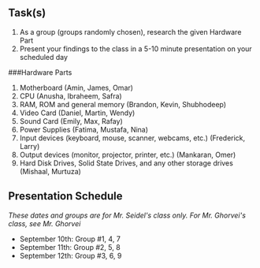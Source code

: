 Task(s)
-------
1. As a group (groups randomly chosen), research the given Hardware Part
2. Present your findings to the class in a 5-10 minute presentation on your scheduled day

###Hardware Parts
1. Motherboard (Amin, James, Omar)
2. CPU (Anusha, Ibraheem, Safra)
3. RAM, ROM and general memory (Brandon, Kevin, Shubhodeep)
4. Video Card (Daniel, Martin, Wendy)
5. Sound Card (Emily, Max, Rafay)
6. Power Supplies (Fatima, Mustafa, Nina)
7. Input devices (keyboard, mouse, scanner, webcams, etc.) (Frederick, Larry)
8. Output devices (monitor, projector, printer, etc.) (Mankaran, Omer)
9. Hard Disk Drives, Solid State Drives, and any other storage drives (Mishaal, Murtuza)

Presentation Schedule
------------------
*These dates and groups are for Mr. Seidel's class only.  For Mr. Ghorvei's class, see Mr. Ghorvei*

- September 10th: Group #1, 4, 7
- September 11th: Group #2, 5, 8
- September 12th: Group #3, 6, 9

